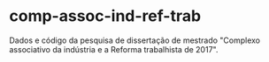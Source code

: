 # comp-assoc-ind-ref-trab
Dados e código da pesquisa de dissertação de mestrado "Complexo associativo da indústria e a Reforma trabalhista de 2017".
